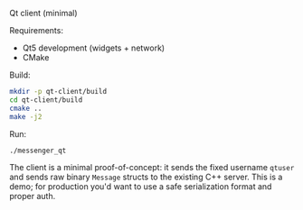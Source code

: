 Qt client (minimal)

Requirements:
- Qt5 development (widgets + network)
- CMake

Build:

```bash
mkdir -p qt-client/build
cd qt-client/build
cmake ..
make -j2
```

Run:

```bash
./messenger_qt
```

The client is a minimal proof-of-concept: it sends the fixed username `qtuser` and sends raw binary `Message` structs to the existing C++ server. This is a demo; for production you'd want to use a safe serialization format and proper auth.
